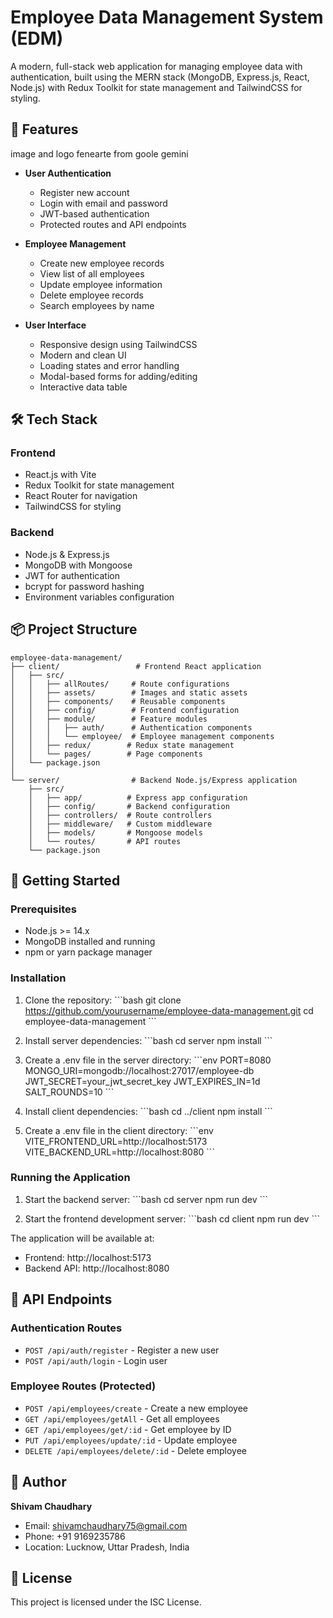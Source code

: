 # Employee Data Management System (EDM)

A modern, full-stack web application for managing employee data with authentication, built using the MERN stack (MongoDB, Express.js, React, Node.js) with Redux Toolkit for state management and TailwindCSS for styling.

## 🚀 Features


image and logo fenearte from goole gemini


- **User Authentication**

  - Register new account
  - Login with email and password
  - JWT-based authentication
  - Protected routes and API endpoints

- **Employee Management**

  - Create new employee records
  - View list of all employees
  - Update employee information
  - Delete employee records
  - Search employees by name

- **User Interface**
  - Responsive design using TailwindCSS
  - Modern and clean UI
  - Loading states and error handling
  - Modal-based forms for adding/editing
  - Interactive data table

## 🛠️ Tech Stack

### Frontend

- React.js with Vite
- Redux Toolkit for state management
- React Router for navigation
- TailwindCSS for styling

### Backend

- Node.js & Express.js
- MongoDB with Mongoose
- JWT for authentication
- bcrypt for password hashing
- Environment variables configuration

## 📦 Project Structure

```
employee-data-management/
├── client/                 # Frontend React application
│   ├── src/
│   │   ├── allRoutes/     # Route configurations
│   │   ├── assets/        # Images and static assets
│   │   ├── components/    # Reusable components
│   │   ├── config/        # Frontend configuration
│   │   ├── module/        # Feature modules
│   │   │   ├── auth/      # Authentication components
│   │   │   └── employee/  # Employee management components
│   │   ├── redux/        # Redux state management
│   │   └── pages/        # Page components
│   └── package.json
│
└── server/                # Backend Node.js/Express application
    ├── src/
    │   ├── app/          # Express app configuration
    │   ├── config/       # Backend configuration
    │   ├── controllers/  # Route controllers
    │   ├── middleware/   # Custom middleware
    │   ├── models/       # Mongoose models
    │   └── routes/       # API routes
    └── package.json
```

## 🚀 Getting Started

### Prerequisites

- Node.js >= 14.x
- MongoDB installed and running
- npm or yarn package manager

### Installation

1. Clone the repository:
   \`\`\`bash
   git clone https://github.com/yourusername/employee-data-management.git
   cd employee-data-management
   \`\`\`

2. Install server dependencies:
   \`\`\`bash
   cd server
   npm install
   \`\`\`

3. Create a .env file in the server directory:
   \`\`\`env
   PORT=8080
   MONGO_URI=mongodb://localhost:27017/employee-db
   JWT_SECRET=your_jwt_secret_key
   JWT_EXPIRES_IN=1d
   SALT_ROUNDS=10
   \`\`\`

4. Install client dependencies:
   \`\`\`bash
   cd ../client
   npm install
   \`\`\`

5. Create a .env file in the client directory:
   \`\`\`env
   VITE_FRONTEND_URL=http://localhost:5173
   VITE_BACKEND_URL=http://localhost:8080
   \`\`\`

### Running the Application

1. Start the backend server:
   \`\`\`bash
   cd server
   npm run dev
   \`\`\`

2. Start the frontend development server:
   \`\`\`bash
   cd client
   npm run dev
   \`\`\`

The application will be available at:

- Frontend: http://localhost:5173
- Backend API: http://localhost:8080

## 📝 API Endpoints

### Authentication Routes

- `POST /api/auth/register` - Register a new user
- `POST /api/auth/login` - Login user

### Employee Routes (Protected)

- `POST /api/employees/create` - Create a new employee
- `GET /api/employees/getAll` - Get all employees
- `GET /api/employees/get/:id` - Get employee by ID
- `PUT /api/employees/update/:id` - Update employee
- `DELETE /api/employees/delete/:id` - Delete employee

## 👤 Author

**Shivam Chaudhary**

- Email: shivamchaudhary75@gmail.com
- Phone: +91 9169235786
- Location: Lucknow, Uttar Pradesh, India

## 📄 License

This project is licensed under the ISC License.
